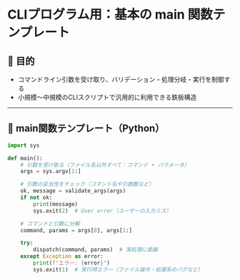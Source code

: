 # CLIプログラム用：基本の main 関数テンプレート

## 🔧 目的
- コマンドライン引数を受け取り、バリデーション・処理分岐・実行を制御する
- 小規模〜中規模のCLIスクリプトで汎用的に利用できる鉄板構造

---

## 🧩 main関数テンプレート（Python）

```python
import sys

def main():
    # 引数を受け取る（ファイル名以外すべて：コマンド + パラメータ）
    args = sys.argv[1:]

    # 引数の妥当性をチェック（コマンド名や引数数など）
    ok, message = validate_args(args)
    if not ok:
        print(message)
        sys.exit(2)  # User error（ユーザーの入力ミス）

    # コマンドと引数に分解
    command, params = args[0], args[1:]

    try:
        dispatch(command, params)  # 実処理に委譲
    except Exception as error:
        print(f"エラー: {error}")
        sys.exit(1)  # 実行時エラー（ファイル操作・処理系のバグなど）